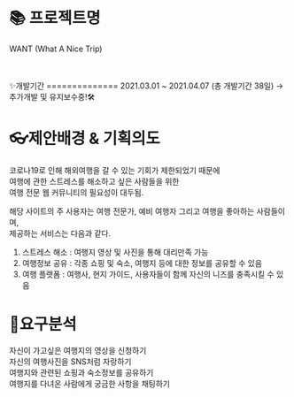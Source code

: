📚 프로젝트명
===============
WANT (What A Nice Trip)

<br />
<br />
✨개발기간
==============
2021.03.01 ~ 2021.04.07 (총 개발기간 38일) → 추가개발 및 유지보수중!🛠


👓제안배경 & 기획의도
==============
코로나19로 인해 해외여행을 갈 수 있는 기회가 제한되었기 때문에  
여행에 관한 스트레스를 해소하고 싶은 사람들을 위한  
여행 전문 웹 커뮤니티의 필요성이 대두됨.

해당 사이트의 주 사용자는 여행 전문가, 예비 여행자 그리고 여행을 좋아하는 사람들이며,  
제공하는 서비스는 다음과 같다.  

1. 스트레스 해소 : 여행지 영상 및 사진을 통해 대리만족 가능  
2. 여행정보 공유 : 각종 쇼핑 및 숙소, 여행지 등에 대한 정보를 공유할 수 있음  
3. 여행 플랫폼 : 여행사, 현지 가이드, 사용자들이 함께 자신의 니즈를 충족시킬 수 있음  




🔎요구분석
=============
자신이 가고싶은 여행지의 영상을 신청하기  
자신의 여행사진을 SNS처럼 자랑하기  
여행지와 관련된 쇼핑과 숙소정보를 공유하기  
여행지를 다녀온 사람에게 궁금한 사항을 채팅하기  
